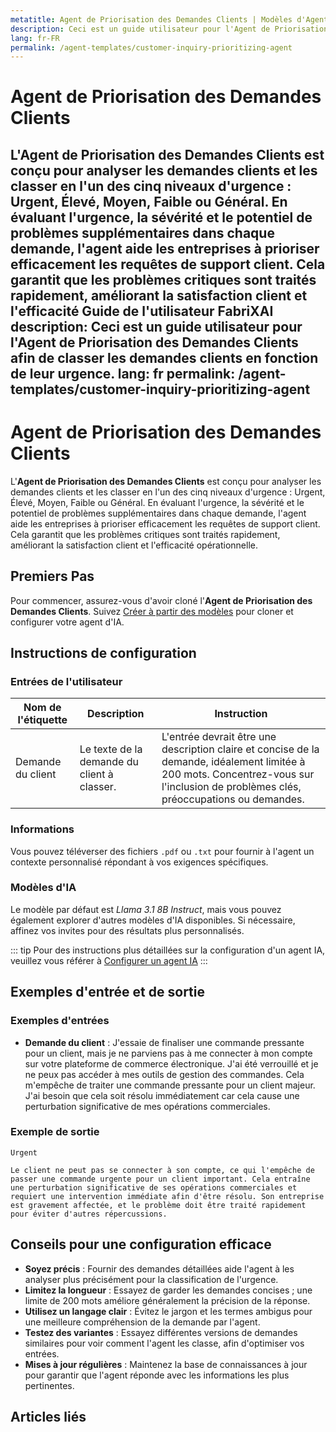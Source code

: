 ```yaml
---
metatitle: Agent de Priorisation des Demandes Clients | Modèles d'Agents | Guide de l'utilisateur FabriXAI
description: Ceci est un guide utilisateur pour l'Agent de Priorisation des Demandes Clients afin de classer les demandes clients en fonction de leur urgence.
lang: fr-FR
permalink: /agent-templates/customer-inquiry-prioritizing-agent
---
```


# Agent de Priorisation des Demandes Clients

L'**Agent de Priorisation des Demandes Clients** est conçu pour analyser les demandes clients et les classer en l'un des cinq niveaux d'urgence : Urgent, Élevé, Moyen, Faible ou Général. En évaluant l'urgence, la sévérité et le potentiel de problèmes supplémentaires dans chaque demande, l'agent aide les entreprises à prioriser efficacement les requêtes de support client. Cela garantit que les problèmes critiques sont traités rapidement, améliorant la satisfaction client et l'efficacité Guide de l'utilisateur FabriXAI
description: Ceci est un guide utilisateur pour l'Agent de Priorisation des Demandes Clients afin de classer les demandes clients en fonction de leur urgence.
lang: fr
permalink: /agent-templates/customer-inquiry-prioritizing-agent
---

# Agent de Priorisation des Demandes Clients

L'**Agent de Priorisation des Demandes Clients** est conçu pour analyser les demandes clients et les classer en l'un des cinq niveaux d'urgence : Urgent, Élevé, Moyen, Faible ou Général. En évaluant l'urgence, la sévérité et le potentiel de problèmes supplémentaires dans chaque demande, l'agent aide les entreprises à prioriser efficacement les requêtes de support client. Cela garantit que les problèmes critiques sont traités rapidement, améliorant la satisfaction client et l'efficacité opérationnelle.

## Premiers Pas

Pour commencer, assurez-vous d'avoir cloné l'**Agent de Priorisation des Demandes Clients**. Suivez [Créer à partir des modèles](/fr/create-from-templates/) pour cloner et configurer votre agent d'IA.

## Instructions de configuration

### Entrées de l'utilisateur

| Nom de l'étiquette   | Description                                           | Instruction                                                                                                                           |
| -------------------- | ----------------------------------------------------- | ------------------------------------------------------------------------------------------------------------------------------------- |
| Demande du client    | Le texte de la demande du client à classer.           | L'entrée devrait être une description claire et concise de la demande, idéalement limitée à 200 mots. Concentrez-vous sur l'inclusion de problèmes clés, préoccupations ou demandes. |

### Informations

Vous pouvez téléverser des fichiers `.pdf` ou `.txt` pour fournir à l'agent un contexte personnalisé répondant à vos exigences spécifiques.

### Modèles d'IA

Le modèle par défaut est *Llama 3.1 8B Instruct*, mais vous pouvez également explorer d'autres modèles d'IA disponibles. Si nécessaire, affinez vos invites pour des résultats plus personnalisés.

::: tip
Pour des instructions plus détaillées sur la configuration d'un agent IA, veuillez vous référer à [Configurer un agent IA](/en-us/configurer-ai-agent/)
:::

## Exemples d'entrée et de sortie

### Exemples d'entrées

- **Demande du client** : J'essaie de finaliser une commande pressante pour un client, mais je ne parviens pas à me connecter à mon compte sur votre plateforme de commerce électronique. J'ai été verrouillé et je ne peux pas accéder à mes outils de gestion des commandes. Cela m'empêche de traiter une commande pressante pour un client majeur. J'ai besoin que cela soit résolu immédiatement car cela cause une perturbation significative de mes opérations commerciales.

### Exemple de sortie

```
Urgent

Le client ne peut pas se connecter à son compte, ce qui l'empêche de passer une commande urgente pour un client important. Cela entraîne une perturbation significative de ses opérations commerciales et requiert une intervention immédiate afin d'être résolu. Son entreprise est gravement affectée, et le problème doit être traité rapidement pour éviter d'autres répercussions.
```

## Conseils pour une configuration efficace

- **Soyez précis** : Fournir des demandes détaillées aide l'agent à les analyser plus précisément pour la classification de l'urgence.
- **Limitez la longueur** : Essayez de garder les demandes concises ; une limite de 200 mots améliore généralement la précision de la réponse.
- **Utilisez un langage clair** : Évitez le jargon et les termes ambigus pour une meilleure compréhension de la demande par l'agent.
- **Testez des variantes** : Essayez différentes versions de demandes similaires pour voir comment l'agent les classe, afin d'optimiser vos entrées.
- **Mises à jour régulières** : Maintenez la base de connaissances à jour pour garantir que l'agent réponde avec les informations les plus pertinentes.

## Articles liés
